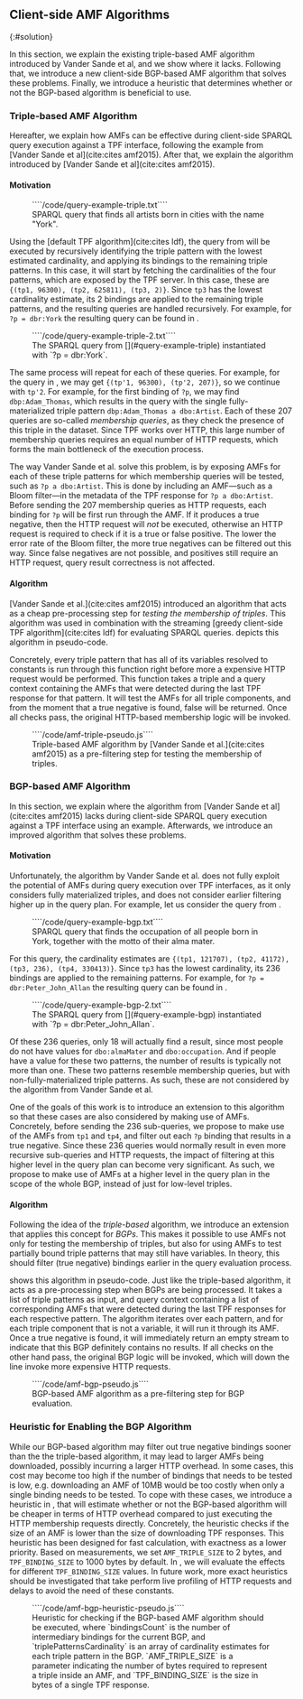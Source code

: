 ## Client-side AMF Algorithms
{:#solution}

In this section, we explain the existing triple-based AMF algorithm introduced by Vander Sande et al, and we show where it lacks.
Following that, we introduce a new client-side BGP-based AMF algorithm that solves these problems.
Finally, we introduce a heuristic that determines whether or not the BGP-based algorithm is beneficial to use.

### Triple-based AMF Algorithm

Hereafter, we explain how AMFs can be effective
during client-side SPARQL query execution against a TPF interface,
following the example from [Vander Sande et al](cite:cites amf2015).
After that, we explain the algorithm introduced by [Vander Sande et al](cite:cites amf2015).

#### Motivation

<figure id="query-example-triple" class="listing">
````/code/query-example-triple.txt````
<figcaption markdown="block">
SPARQL query that finds all artists born in cities with the name "York".
</figcaption>
</figure>

Using the [default TPF algorithm](cite:cites ldf), the query from [](#query-example-triple)
will be executed by recursively identifying the triple pattern with the lowest estimated cardinality,
and applying its bindings to the remaining triple patterns.
In this case, it will start by fetching the cardinalities of the four patterns,
which are exposed by the TPF server.
In this case, these are `{(tp1, 96300), (tp2, 625811), (tp3, 2)}`.
Since `tp3` has the lowest cardinality estimate, its 2 bindings are applied to the remaining triple patterns,
and the resulting queries are handled recursively.
For example, for `?p = dbr:York` the resulting query can be found in [](#query-example-triple-2).

<figure id="query-example-triple-2" class="listing">
````/code/query-example-triple-2.txt````
<figcaption markdown="block">
The SPARQL query from [](#query-example-triple) instantiated with `?p = dbr:York`.
</figcaption>
</figure>

The same process will repeat for each of these queries.
For example, for the query in [](#query-example-triple-2),
we may get `{(tp'1, 96300), (tp'2, 207)}`,
so we continue with `tp'2`.
For example, for the first binding of `?p`, we may find `dbp:Adam_Thomas`,
which results in the query with the single fully-materialized triple pattern `dbp:Adam_Thomas a dbo:Artist`.
Each of these 207 queries are so-called _membership queries_,
as they check the presence of this triple in the dataset.
Since TPF works over HTTP, this large number of membership queries requires an equal number of HTTP requests,
which forms the main bottleneck of the execution process.

The way Vander Sande et al. solve this problem,
is by exposing AMFs for each of these triple patterns for which membership queries will be tested,
such as `?p a dbo:Artist`.
This is done by including an AMF—such as a Bloom filter—in the metadata of the TPF response for `?p a dbo:Artist`.
Before sending the 207 membership queries as HTTP requests,
each binding for `?p` will be first run through the AMF.
If it produces a true negative, then the HTTP request will _not_ be executed,
otherwise an HTTP request is required to check if it is a true or false positive.
The lower the error rate of the Bloom filter, the more true negatives can be filtered out this way.
Since false negatives are not possible, and positives still require an HTTP request, query result correctness is not affected.

#### Algorithm

[Vander Sande et al.](cite:cites amf2015) introduced an algorithm
that acts as a cheap pre-processing step for _testing the membership of triples_.
This algorithm was used in combination with the streaming [greedy client-side TPF algorithm](cite:cites ldf) for evaluating SPARQL queries.
[](#amf-triple-pseudo) depicts this algorithm in pseudo-code.

Concretely, every triple pattern that has all of its variables resolved to constants
is run through this function right before more a expensive HTTP request would be performed.
This function takes a triple and a query context containing the AMFs
that were detected during the last TPF response for that pattern.
It will test the AMFs for all triple components, and from the moment that a true negative is found, false will be returned.
Once all checks pass, the original HTTP-based membership logic will be invoked.

<figure id="amf-triple-pseudo" class="listing">
````/code/amf-triple-pseudo.js````
<figcaption markdown="block">
Triple-based AMF algorithm by [Vander Sande et al.](cite:cites amf2015)
as a pre-filtering step for testing the membership of triples.
</figcaption>
</figure>

### BGP-based AMF Algorithm

In this section, we explain where the algorithm from [Vander Sande et al](cite:cites amf2015)
lacks during client-side SPARQL query execution against a TPF interface using an example.
Afterwards, we introduce an improved algorithm that solves these problems.

#### Motivation

Unfortunately, the algorithm by Vander Sande et al.
does not fully exploit the potential of AMFs during query execution over TPF interfaces,
as it only considers fully materialized triples,
and does not consider earlier filtering higher up in the query plan.
For example, let us consider the query from [](#query-example-bgp).

<figure id="query-example-bgp" class="listing">
````/code/query-example-bgp.txt````
<figcaption markdown="block">
SPARQL query that finds the occupation of all people born in York,
together with the motto of their alma mater.
</figcaption>
</figure>

For this query, the cardinality estimates are `{(tp1, 121707), (tp2, 41172), (tp3, 236), (tp4, 330413)}`.
Since `tp3` has the lowest cardinality,
its 236 bindings are applied to the remaining patterns.
For example, for `?p = dbr:Peter_John_Allan` the resulting query can be found in [](#query-example-bgp-2).

<figure id="query-example-bgp-2" class="listing">
````/code/query-example-bgp-2.txt````
<figcaption markdown="block">
The SPARQL query from [](#query-example-bgp) instantiated with `?p = dbr:Peter_John_Allan`.
</figcaption>
</figure>

Of these 236 queries, only 18 will actually find a result,
since most people do not have values for `dbo:almaMater` and `dbo:occupation`.
And if people have a value for these two patterns, the number of results is typically not more than one.
These two patterns resemble membership queries, but with non-fully-materialized triple patterns.
As such, these are not considered by the algorithm from Vander Sande et al.

One of the goals of this work is to introduce an extension to this algorithm
so that these cases are also considered by making use of AMFs.
Concretely, before sending the 236 sub-queries,
we propose to make use of the AMFs from `tp1` and `tp4`,
and filter out each `?p` binding that results in a true negative.
Since these 236 queries would normally result in even more recursive sub-queries and HTTP requests,
the impact of filtering at this higher level in the query plan
can become very significant.
As such, we propose to make use of AMFs at a higher level in the query plan
in the scope of the whole BGP,
instead of just for low-level triples.

#### Algorithm

Following the idea of the _triple-based_ algorithm,
we introduce an extension that applies this concept for _BGPs_.
This makes it possible to use AMFs not only for testing the membership of triples,
but also for using AMFs to test partially bound triple patterns that may still have variables.
In theory, this should filter (true negative) bindings earlier in the query evaluation process.

[](#amf-bgp-pseudo) shows this algorithm in pseudo-code.
Just like the triple-based algorithm, it acts as a pre-processing step when BGPs are being processed.
It takes a list of triple patterns as input, and query context containing a list of corresponding AMFs
that were detected during the last TPF responses for each respective pattern.
The algorithm iterates over each pattern,
and for each triple component that is not a variable, it will run it through its AMF.
Once a true negative is found, it will immediately return an empty stream to indicate that this BGP definitely contains no results.
If all checks on the other hand pass, the original BGP logic will be invoked,
which will down the line invoke more expensive HTTP requests.

<figure id="amf-bgp-pseudo" class="listing">
````/code/amf-bgp-pseudo.js````
<figcaption markdown="block">
BGP-based AMF algorithm as a pre-filtering step for BGP evaluation.
</figcaption>
</figure>

### Heuristic for Enabling the BGP Algorithm

While our BGP-based algorithm may filter out true negative bindings sooner than the the triple-based algorithm,
it may lead to larger AMFs being downloaded, possibly incurring a larger HTTP overhead.
In some cases, this cost may become too high if the number of bindings that needs to be tested is low,
e.g. downloading an AMF of 10MB would be too costly when only a single binding needs to be tested.
To cope with these cases, we introduce a heuristic in [](#amf-bgp-heuristic-pseudo),
that will estimate whether or not the BGP-based algorithm will be cheaper in terms of HTTP overhead
compared to just executing the HTTP membership requests directly.
Concretely, the heuristic checks if the size of an AMF is lower than the size of downloading TPF responses.
This heuristic has been designed for fast calculation,
with exactness as a lower priority.
Based on measurements, we set `AMF_TRIPLE_SIZE` to 2 bytes,
and `TPF_BINDING_SIZE` to 1000 bytes by default.
In [](#evaluation), we will evaluate the effects for different `TPF_BINDING_SIZE` values.
In future work, more exact heuristics should be investigated
that take perform live profiling of HTTP requests and delays to avoid the need of these constants.
<figure id="amf-bgp-heuristic-pseudo" class="listing">
````/code/amf-bgp-heuristic-pseudo.js````
<figcaption markdown="block">
Heuristic for checking if the BGP-based AMF algorithm should be executed,
where `bindingsCount` is the number of intermediary bindings for the current BGP,
and `triplePatternsCardinality` is an array of cardinality estimates for each triple pattern in the BGP.
`AMF_TRIPLE_SIZE` is a parameter indicating the number of bytes required to represent a triple inside an AMF,
and `TPF_BINDING_SIZE` is the size in bytes of a single TPF response.
</figcaption>
</figure>
